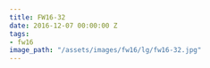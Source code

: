 ```yaml
---
title: FW16-32
date: 2016-12-07 00:00:00 Z
tags:
- fw16
image_path: "/assets/images/fw16/lg/fw16-32.jpg"
---
```


